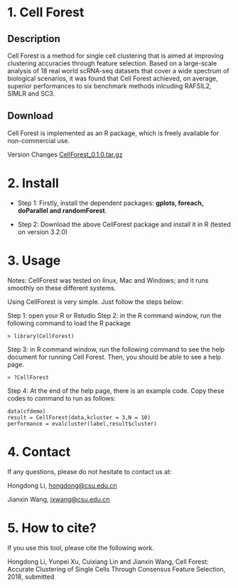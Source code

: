 
# 1. Cell Forest
## Description
Cell Forest is a method for single cell clustering that is aimed at improving clustering accuracies through feature selection. Based on a large-scale analysis of 18 real world scRNA-seq datasets that cover a wide spectrum of biological scenarios, it was found that Cell Forest achieved, on average, superior performances to six benchmark methods inlcuding RAFSIL2, SIMLR and SC3. 

## Download
Cell Forest is implemented as an R package, which is freely available for non-commercial use. 

Version Changes 
[CellForest_0.1.0.tar.gz](https://github.com/BioinformaticsCSU/CellForest/blob/master/CellForest_0.1.0.tar.gz)

# 2. Install

- Step 1: Firstly, install the dependent packages: **gplots, foreach, doParallel and randomForest**.

- Step 2: Download the above CellForest package and install it in R (tested on version 3.2.0)




# 3. Usage
Notes: CellForest was tested on linux, Mac and Windows; and it runs smoothly on these different systems.

Using CellForest is very simple. Just follow the steps below: 

Step 1: open your R or Rstudio 
Step 2: in the R command window, run the following command to load the R package
```
> library(CellForest)
```
Step 3: in R command window, run the following command to see the help document for running Cell Forest. Then, you should be able to see a help page.
```
> ?CellForest
```
Step 4: At the end of the help page, there is an example code. Copy these codes to command to run as follows:
```
data(cfdemo)
result = CellForest(data,kcluster = 3,N = 10)
performance = evalcluster(label,result$cluster)
```

# 4. Contact
If any questions, please do not hesitate to contact us at: 

Hongdong Li, hongdong@csu.edu.cn

Jianxin Wang, jxwang@csu.edu.cn


# 5. How to cite?
If you use this tool, please cite the following work.

Hongdong Li, Yunpei Xu, Cuixiang Lin and Jianxin Wang, Cell Forest: Accurate Clustering of Single Cells Through Consensus Feature Selection, 2018, submitted  
